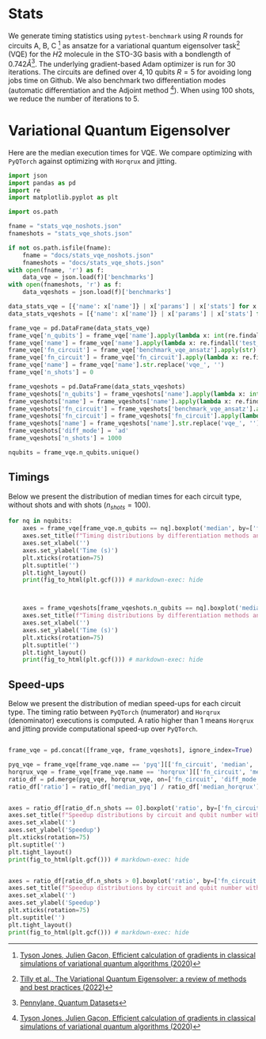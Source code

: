 # Stats

We generate timing statistics using `pytest-benchmark` using $R$ rounds for circuits A, B, C [^1] as ansatze for a variational quantum eigensolver task[^2] (VQE) for the $H2$ molecule in the STO-3G basis with a bondlength of $0.742 \mathring{A}$[^3].
The underlying gradient-based Adam optimizer is run for $30$ iterations.
The circuits are defined over $4, 10$ qubits $R=5$ for avoiding long jobs time on Github.
We also benchmark two differentiation modes (automatic differentiation and the Adjoint method [^1]).
When using $100$ shots, we reduce the number of iterations to $5$.

# Variational Quantum Eigensolver

Here are the median execution times for VQE. We compare optimizing with `PyQTorch` against optimizing with `Horqrux` and jitting.

```python exec="on" source="material-block" session="benchmarks"
import json
import pandas as pd
import re
import matplotlib.pyplot as plt

import os.path

fname = "stats_vqe_noshots.json"
fnameshots = "stats_vqe_shots.json"

if not os.path.isfile(fname):
    fname = "docs/stats_vqe_noshots.json"
    fnameshots = "docs/stats_vqe_shots.json"
with open(fname, 'r') as f:
    data_vqe = json.load(f)['benchmarks']
with open(fnameshots, 'r') as f:
    data_vqeshots = json.load(f)['benchmarks']

data_stats_vqe = [{'name': x['name']} | x['params'] | x['stats'] for x in data_vqe]
data_stats_vqeshots = [{'name': x['name']} | x['params'] | x['stats'] for x in data_vqeshots]

frame_vqe = pd.DataFrame(data_stats_vqe)
frame_vqe['n_qubits'] = frame_vqe['name'].apply(lambda x: int(re.findall('n:(.*)\\D:', x)[0]))
frame_vqe['name'] = frame_vqe['name'].apply(lambda x: re.findall('test_(.*)\\[', x)[0])
frame_vqe['fn_circuit'] = frame_vqe['benchmark_vqe_ansatz'].apply(str)
frame_vqe['fn_circuit'] = frame_vqe['fn_circuit'].apply(lambda x: re.findall('function (.*) at', x)[0])
frame_vqe['name'] = frame_vqe['name'].str.replace('vqe_', '')
frame_vqe['n_shots'] = 0

frame_vqeshots = pd.DataFrame(data_stats_vqeshots)
frame_vqeshots['n_qubits'] = frame_vqeshots['name'].apply(lambda x: int(re.findall('n:(.*)\\D:', x)[0]))
frame_vqeshots['name'] = frame_vqeshots['name'].apply(lambda x: re.findall('test_(.*)\\[', x)[0])
frame_vqeshots['fn_circuit'] = frame_vqeshots['benchmark_vqe_ansatz'].apply(str)
frame_vqeshots['fn_circuit'] = frame_vqeshots['fn_circuit'].apply(lambda x: re.findall('function (.*) at', x)[0])
frame_vqeshots['name'] = frame_vqeshots['name'].str.replace('vqe_', '')
frame_vqeshots['diff_mode'] = 'ad'
frame_vqeshots['n_shots'] = 1000

nqubits = frame_vqe.n_qubits.unique()
```

## Timings

Below we present the distribution of median times for each circuit type, without shots and with shots ($n_{shots} = 100$).

```python exec="on" source="material-block" session="benchmarks"
for nq in nqubits:
    axes = frame_vqe[frame_vqe.n_qubits == nq].boxplot('median', by=['fn_circuit', 'name', 'diff_mode'])
    axes.set_title(f"Timing distributions by differentiation methods and circuit \n without shots - 50 epochs - {nq} qubits")
    axes.set_xlabel('')
    axes.set_ylabel('Time (s)')
    plt.xticks(rotation=75)
    plt.suptitle('')
    plt.tight_layout()
    print(fig_to_html(plt.gcf())) # markdown-exec: hide



    axes = frame_vqeshots[frame_vqeshots.n_qubits == nq].boxplot('median', by=['fn_circuit', 'name'])
    axes.set_title(f"Timing distributions by differentiation methods and circuit \n with shots - 10 epochs - {nq} qubits")
    axes.set_xlabel('')
    axes.set_ylabel('Time (s)')
    plt.xticks(rotation=75)
    plt.suptitle('')
    plt.tight_layout()
    print(fig_to_html(plt.gcf())) # markdown-exec: hide

```

## Speed-ups

Below we present the distribution of median speed-ups for each circuit type. The timing ratio between `PyQTorch` (numerator) and `Horqrux` (denominator) executions is computed. A ratio higher than $1$ means `Horqrux` and jitting provide computational speed-up over `PyQTorch`.

```python exec="on" source="material-block" session="benchmarks"

frame_vqe = pd.concat([frame_vqe, frame_vqeshots], ignore_index=True)

pyq_vqe = frame_vqe[frame_vqe.name == 'pyq'][['fn_circuit', 'median', 'n_shots', 'diff_mode', 'n_qubits']]
horqrux_vqe = frame_vqe[frame_vqe.name == 'horqrux'][['fn_circuit', 'median', 'n_shots', 'diff_mode', 'n_qubits']]
ratio_df = pd.merge(pyq_vqe, horqrux_vqe, on=['fn_circuit', 'diff_mode', 'n_shots', 'n_qubits'], suffixes=['_pyq', '_horqrux'])
ratio_df['ratio'] = ratio_df['median_pyq'] / ratio_df['median_horqrux']


axes = ratio_df[ratio_df.n_shots == 0].boxplot('ratio', by=['fn_circuit', 'diff_mode', 'n_qubits'])
axes.set_title(f"Speedup distributions by circuit and qubit number without shots \n 50 epochs ")
axes.set_xlabel('')
axes.set_ylabel('Speedup')
plt.xticks(rotation=75)
plt.suptitle('')
plt.tight_layout()
print(fig_to_html(plt.gcf())) # markdown-exec: hide


axes = ratio_df[ratio_df.n_shots > 0].boxplot('ratio', by=['fn_circuit', 'n_qubits'])
axes.set_title(f"Speedup distributions by circuit and qubit number with shots \n 10 epochs")
axes.set_xlabel('')
axes.set_ylabel('Speedup')
plt.xticks(rotation=75)
plt.suptitle('')
plt.tight_layout()
print(fig_to_html(plt.gcf())) # markdown-exec: hide

```


[^1]: [Tyson Jones, Julien Gacon, Efficient calculation of gradients in classical simulations of variational quantum algorithms (2020)](https://arxiv.org/abs/2111.05176)
[^2]: [Tilly et al., The Variational Quantum Eigensolver: a review of methods and best practices (2022)](https://arxiv.org/abs/2111.05176)
[^3]: [Pennylane, Quantum Datasets](https://docs.pennylane.ai/en/stable/introduction/data.html)
